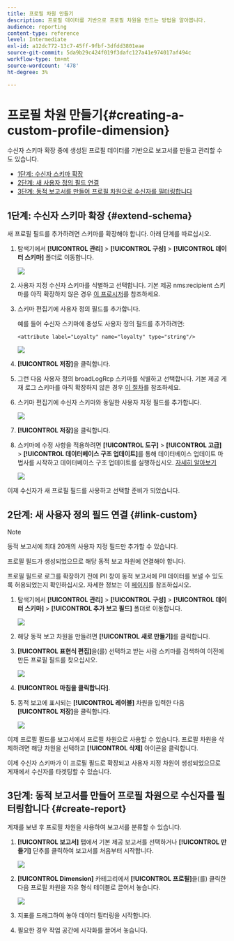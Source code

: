 ```yaml
---
title: 프로필 차원 만들기
description: 프로필 데이터를 기반으로 프로필 차원을 만드는 방법을 알아봅니다.
audience: reporting
content-type: reference
level: Intermediate
exl-id: a12dc772-13c7-45ff-9fbf-3dfdd3801eae
source-git-commit: 5da9b29c424f019f3dafc127a41e974017af494c
workflow-type: tm+mt
source-wordcount: '478'
ht-degree: 3%

---
```


# 프로필 차원 만들기{#creating-a-custom-profile-dimension}

수신자 스키마 확장 중에 생성된 프로필 데이터를 기반으로 보고서를 만들고 관리할 수도 있습니다.

* [1단계: 수신자 스키마 확장](##extend-schema)
* [2단계: 새 사용자 정의 필드 연결](#link-custom)
* [3단계: 동적 보고서를 만들어 프로필 차원으로 수신자를 필터링합니다](#create-report)

## 1단계: 수신자 스키마 확장 {#extend-schema}

새 프로필 필드를 추가하려면 스키마를 확장해야 합니다. 아래 단계를 따르십시오.

1. 탐색기에서 **[!UICONTROL 관리]** > **[!UICONTROL 구성]** > **[!UICONTROL 데이터 스키마]** 폴더로 이동합니다.

   ![](assets/custom_field_1.png)

1. 사용자 지정 수신자 스키마를 식별하고 선택합니다. 기본 제공 nms:recipient 스키마를 아직 확장하지 않은 경우 [이 프로시저](https://experienceleague.adobe.com/en/docs/campaign/campaign-v8/developer/shemas-forms/extend-schema)를 참조하세요.

1. 스키마 편집기에 사용자 정의 필드를 추가합니다.

   예를 들어 수신자 스키마에 충성도 사용자 정의 필드를 추가하려면:

   ```
   <attribute label="Loyalty" name="loyalty" type="string"/>
   ```

   ![](assets/custom_field_2.png)

1. **[!UICONTROL 저장]**&#x200B;을 클릭합니다.

1. 그런 다음 사용자 정의 broadLogRcp 스키마를 식별하고 선택합니다. 기본 제공 게재 로그 스키마를 아직 확장하지 않은 경우 [이 절차](https://experienceleague.adobe.com/en/docs/campaign/campaign-v8/developer/shemas-forms/extend-schema)를 참조하세요.

1. 스키마 편집기에 수신자 스키마와 동일한 사용자 지정 필드를 추가합니다.

   ![](assets/custom_field_3.png)

1. **[!UICONTROL 저장]**&#x200B;을 클릭합니다.

1. 스키마에 수정 사항을 적용하려면 **[!UICONTROL 도구]** > **[!UICONTROL 고급]** > **[!UICONTROL 데이터베이스 구조 업데이트]**&#x200B;를 통해 데이터베이스 업데이트 마법사를 시작하고 데이터베이스 구조 업데이트를 실행하십시오. [자세히 알아보기](https://experienceleague.adobe.com/en/docs/campaign/campaign-v8/developer/shemas-forms/update-database-structure)

   ![](assets/custom_field_4.png)

이제 수신자가 새 프로필 필드를 사용하고 선택할 준비가 되었습니다.

## 2단계: 새 사용자 정의 필드 연결 {#link-custom}

>[!NOTE]
>
> 동적 보고서에 최대 20개의 사용자 지정 필드만 추가할 수 있습니다.

프로필 필드가 생성되었으므로 해당 동적 보고 차원에 연결해야 합니다.

프로필 필드로 로그를 확장하기 전에 PII 창이 동적 보고서에 PII 데이터를 보낼 수 있도록 허용되었는지 확인하십시오. 자세한 정보는 이 [페이지](pii-agreement.md)를 참조하십시오.

1. 탐색기에서 **[!UICONTROL 관리]** > **[!UICONTROL 구성]** > **[!UICONTROL 데이터 스키마]** > **[!UICONTROL 추가 보고 필드]** 폴더로 이동합니다.

   ![](assets/custom_field_5.png)

1. 해당 동적 보고 차원을 만들려면 **[!UICONTROL 새로 만들기]**&#x200B;를 클릭합니다.

1. **[!UICONTROL 표현식 편집]**&#x200B;을(를) 선택하고 받는 사람 스키마를 검색하여 이전에 만든 프로필 필드를 찾으십시오.

   ![](assets/custom_field_6.png)

1. **[!UICONTROL 마침을 클릭합니다]**.

1. 동적 보고에 표시되는 **[!UICONTROL 레이블]** 차원을 입력한 다음 **[!UICONTROL 저장]**&#x200B;을 클릭합니다.

   ![](assets/custom_field_7.png)

이제 프로필 필드를 보고서에서 프로필 차원으로 사용할 수 있습니다. 프로필 차원을 삭제하려면 해당 차원을 선택하고 **[!UICONTROL 삭제]** 아이콘을 클릭합니다.

이제 수신자 스키마가 이 프로필 필드로 확장되고 사용자 지정 차원이 생성되었으므로 게재에서 수신자를 타겟팅할 수 있습니다.

## 3단계: 동적 보고서를 만들어 프로필 차원으로 수신자를 필터링합니다 {#create-report}

게재를 보낸 후 프로필 차원을 사용하여 보고서를 분류할 수 있습니다.

1. **[!UICONTROL 보고서]** 탭에서 기본 제공 보고서를 선택하거나 **[!UICONTROL 만들기]** 단추를 클릭하여 보고서를 처음부터 시작합니다.

   ![](assets/custom_field_8.png)

1. **[!UICONTROL Dimension]** 카테고리에서 **[!UICONTROL 프로필]**&#x200B;을(를) 클릭한 다음 프로필 차원을 자유 형식 테이블로 끌어서 놓습니다.

   ![](assets/custom_field_9.png)

1. 지표를 드래그하여 놓아 데이터 필터링을 시작합니다.

1. 필요한 경우 작업 공간에 시각화를 끌어서 놓습니다.

